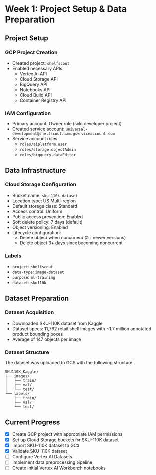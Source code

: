 # Week 1: Project Setup & Data Preparation

## Project Setup

### GCP Project Creation
- Created project: `shelfscout`
- Enabled necessary APIs:
  - Vertex AI API
  - Cloud Storage API
  - BigQuery API
  - Notebooks API
  - Cloud Build API
  - Container Registry API

### IAM Configuration
- Primary account: Owner role (solo developer project)
- Created service account: `universal-development@shelfscout.iam.gserviceaccount.com`
- Service account roles:
  - `roles/aiplatform.user`
  - `roles/storage.objectAdmin`
  - `roles/bigquery.dataEditor`

## Data Infrastructure

### Cloud Storage Configuration
- Bucket name: `sku-110k-dataset`
- Location type: US Multi-region
- Default storage class: Standard
- Access control: Uniform
- Public access prevention: Enabled
- Soft delete policy: 7 days (default)
- Object versioning: Enabled
- Lifecycle configuration:
  - Delete object when noncurrent (5+ newer versions)
  - Delete object 3+ days since becoming noncurrent

### Labels
- `project`: `shelfscout`
- `data-type`: `image-dataset`
- `purpose`: `ml-training`
- `dataset`: `sku110k`

## Dataset Preparation

### Dataset Acquisition
- Downloaded SKU-110K dataset from Kaggle
- Dataset specs: 11,762 retail shelf images with ~1.7 million annotated product bounding boxes
- Average of 147 objects per image

### Dataset Structure
The dataset was uploaded to GCS with the following structure:
```
SKU110K_Kaggle/
├── images/
│   ├── train/
│   ├── val/
│   └── test/
└── labels/
    ├── train/
    ├── val/
    └── test/
```

## Current Progress

- [x] Create GCP project with appropriate IAM permissions
- [x] Set up Cloud Storage buckets for SKU-110K dataset
- [x] Import SKU-110K dataset to GCS
- [x] Validate SKU-110K dataset
- [ ] Configure Vertex AI Datasets
- [ ] Implement data preprocessing pipeline
- [ ] Create initial Vertex AI Workbench notebooks